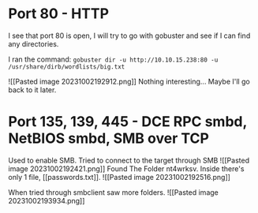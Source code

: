 # Port 80 - HTTP
I see that port 80 is open, I will try to go with gobuster and see if I can find any directories.

I ran the command:
`gobuster dir -u http://10.10.15.238:80 -u /usr/share/dirb/wordlists/big.txt`

![[Pasted image 20231002192912.png]]
Nothing interesting... Maybe I'll go back to it later.

# Port 135, 139, 445 - DCE RPC smbd, NetBIOS smbd, SMB over TCP
Used to enable SMB.
Tried to connect to the target through SMB
![[Pasted image 20231002192421.png]]
Found The Folder nt4wrksv.
Inside there's only 1 file, [[passwords.txt]].
![[Pasted image 20231002192516.png]]

When tried through smbclient saw more folders.
![[Pasted image 20231002193934.png]]